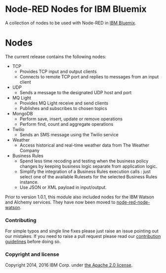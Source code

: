 Node-RED Nodes for IBM Bluemix
==============================

A collection of nodes to be used with Node-RED in [IBM Bluemix](http://bluemix.net/).

# Nodes

The current release contains the following nodes:

- TCP
    - Provides TCP input and output clients
    - Connects to remote TCP port and replies to messages from an input client
- UDP
    - Sends a message to the designated UDP host and port
- MQ Light
    - Provides MQ Light receive and send clients
    - Publishes and subscribes to chosen topics
- MongoDB
    - Perform save, insert, update or remove operations
    - Perform find, count and aggregate operations
- Twilio
    - Sends an SMS message using the Twilio service
- Weather
    - Access historical and real-time weather data from The Weather Company
- Business Rules
    - Spend less time recoding and testing when the business policy changes by keeping business logic separate from application logic.
    - Simplify the integration of a Business Rules execution calls : just select one of the available Rulesets for the selected Business Rules instance.
    - Use JSON or XML payload in input/output.

Prior to version 1.0.1, this module also included nodes for the IBM Watson and Alchemy
services. They have now been moved to [node-red-node-watson](http://flows.nodered.org/node/node-red-node-watson).

### Contributing

For simple typos and single line fixes please just raise an issue pointing out
our mistakes. If you need to raise a pull request please read our
[contribution guidelines](https://github.com/node-red/node-red/blob/master/CONTRIBUTING.md)
before doing so.

### Copyright and license

Copyright 2014, 2016 IBM Corp. under [the Apache 2.0 license](LICENSE).
